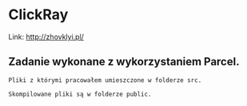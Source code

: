 # ClickRay
Link: http://zhovklyi.pl/

## Zadanie wykonane z wykorzystaniem Parcel.

````
Pliki z którymi pracowałem umieszczone w folderze src.

Skompilowane pliki są w folderze public.
````
